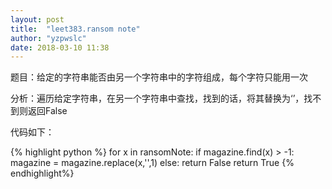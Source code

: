 ```yaml
---
layout: post
title:  "leet383.ransom note"
author: "yzpwslc"
date: 2018-03-10 11:38
---
```


<p>题目：给定的字符串能否由另一个字符串中的字符组成，每个字符只能用一次</p>
<p>分析：遍历给定字符串，在另一个字符串中查找，找到的话，将其替换为‘’，找不到则返回False</p>
<p>代码如下：</p>
{% highlight python %}
        for x in ransomNote:
            if magazine.find(x) > -1:
                magazine = magazine.replace(x,'',1)
            else:
                return False
        return True
{% endhighlight%}
